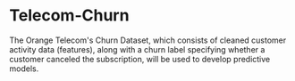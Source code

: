 # Telecom-Churn
The Orange Telecom's Churn Dataset, which consists of cleaned customer activity data (features), along with a churn label specifying whether a customer canceled the subscription, will be used to develop predictive models.
